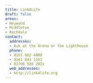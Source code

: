 ```yaml
---
title: Link4Life
draft: false
areas:
- Heywood
- Middleton
- Rochdale
contact: 
  addresses:
  - Ask at the Arena or the Lighthouse
  phone:
  - 0161 662 4000
  - 0161 643 1163
  - 01706 926 203s
  web_addresses:
  - http://link4life.org
---
```



